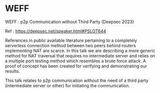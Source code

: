 # WEFF
WEFF : p2p Communication without Third Party (Deepsec 2023)

Ref : https://deepsec.net/speaker.html#PSLOT644

References in public available literature pertaining to a completely serverless connection method between two peers behind routers implementing NAT are scarce. In this talk we are describing a more generic method for NAT traversal that requires no intermediate server and relies on a multiple port testing method which resembles a brute force attack. A proof of concept has been created for verifying and demonstrating our results.

This talk relates to p2p communication without the need of a third party (intermediate server or other) for initiating the communication.
